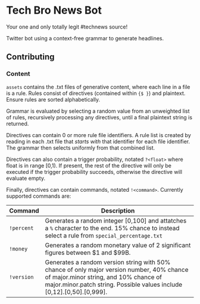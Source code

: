 # Tech Bro News Bot

Your one and only totally legit #technews source!

Twitter bot using a context-free grammar to generate headlines.

## Contributing

### Content

`assets` contains the .txt files of generative content, where each line in a file is a rule. Rules consist of directives (contained within `{$ }`) and plaintext. Ensure rules are sorted alphabetically.

Grammar is evaluated by selecting a random value from an unweighted list of rules, recursively processing any directives, until a final plaintext string is returned.

Directives can contain 0 or more rule file identifiers. A rule list is created by reading in each .txt file that *starts with* that identifier for each file identifier. The grammar then selects uniformly from that combined list.

Directives can also contain a trigger probability, notated `?<float>` where float is in range [0,1). If present, the rest of the directive will only be executed if the trigger probability succeeds, otherwise the directive will evaluate empty.

Finally, directives can contain commands, notated `!<command>`. Currently supported commands are:

| Command  | Description |
| ------------- | ------------- |
| `!percent`  | Generates a random integer [0,100] and attatches a `%` character to the end. 15% chance to instead select a rule from `special_percentage.txt` |
| `!money`  | Generates a random monetary value of 2 significant figures between $1 and $99B. |
| `!version` | Generates a random version string with 50% chance of only major version number, 40% chance of major.minor string, and 10% chance of major.minor.patch string. Possible values include [0,12].[0,50].[0,999]. |
